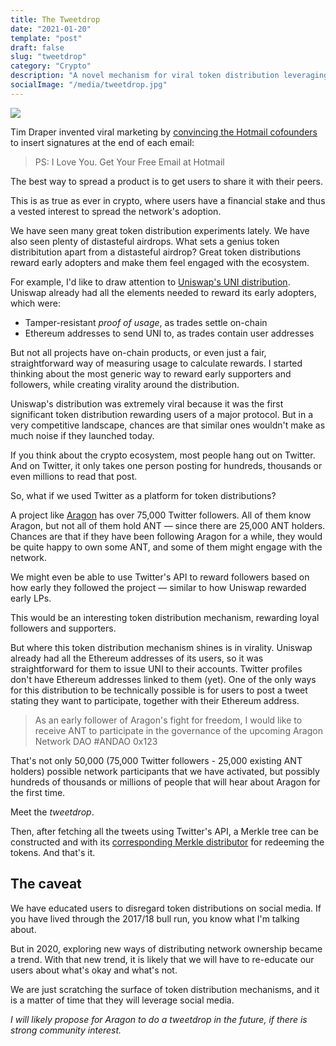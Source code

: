 ```yaml
---
title: The Tweetdrop
date: "2021-01-20"
template: "post"
draft: false
slug: "tweetdrop"
category: "Crypto"
description: "A novel mechanism for viral token distribution leveraging Twitter."
socialImage: "/media/tweetdrop.jpg"
---
```


![](/media/tweetdrop.jpg)

Tim Draper invented viral marketing by [convincing the Hotmail cofounders](https://techcrunch.com/2009/10/18/ps-i-love-you-get-your-free-email-at-hotmail/) to insert signatures at the end of each email:

> PS: I Love You. Get Your Free Email at Hotmail

The best way to spread a product is to get users to share it with their peers.

This is as true as ever in crypto, where users have a financial stake and thus a vested interest to spread the network's adoption.

We have seen many great token distribution experiments lately. We have also seen plenty of distasteful airdrops. What sets a genius token distribitution apart from a distasteful airdrop? Great token distributions reward early adopters and make them feel engaged with the ecosystem.

For example, I'd like to draw attention to [Uniswap's UNI distribution](https://uniswap.org/blog/uni/). Uniswap already had all the elements needed to reward its early adopters, which were:

- Tamper-resistant *proof of usage*, as trades settle on-chain
- Ethereum addresses to send UNI to, as trades contain user addresses

But not all projects have on-chain products, or even just a fair, straightforward way of measuring usage to calculate rewards. I started thinking about the most generic way to reward early supporters and followers, while creating virality around the distribution.

Uniswap's distribution was extremely viral because it was the first significant token distribution rewarding users of a major protocol. But in a very competitive landscape, chances are that similar ones wouldn't make as much noise if they launched today.

If you think about the crypto ecosystem, most people hang out on Twitter. And on Twitter, it only takes one person posting for hundreds, thousands or even millions to read that post.

So, what if we used Twitter as a platform for token distributions?

A project like [Aragon](https://aragon.org) has over 75,000 Twitter followers. All of them know Aragon, but not all of them hold ANT — since there are 25,000 ANT holders. Chances are that if they have been following Aragon for a while, they would be quite happy to own some ANT, and some of them might engage with the network.

We might even be able to use Twitter's API to reward followers based on how early they followed the project — similar to how Uniswap rewarded early LPs.

This would be an interesting token distribution mechanism, rewarding loyal followers and supporters.

But where this token distribution mechanism shines is in virality. Uniswap already had all the Ethereum addresses of its users, so it was straightforward for them to issue UNI to their accounts. Twitter profiles don't have Ethereum addresses linked to them (yet). One of the only ways for this distribution to be technically possible is for users to post a tweet stating they want to participate, together with their Ethereum address.

> As an early follower of Aragon's fight for freedom, I would like to receive ANT to participate in the governance of the upcoming Aragon Network DAO #ANDAO 0x123

That's not only 50,000 (75,000 Twitter followers - 25,000 existing ANT holders) possible network participants that we have activated, but possibly hundreds of thousands or millions of people that will hear about Aragon for the first time.

Meet the *tweetdrop*.

Then, after fetching all the tweets using Twitter's API, a Merkle tree can be constructed and with its [corresponding Merkle distributor](https://github.com/Uniswap/merkle-distributor) for redeeming the tokens. And that's it.

## The caveat

We have educated users to disregard token distributions on social media. If you have lived through the 2017/18 bull run, you know what I'm talking about.

But in 2020, exploring new ways of distributing network ownership became a trend. With that new trend, it is likely that we will have to re-educate our users about what's okay and what's not.

We are just scratching the surface of token distribution mechanisms, and it is a matter of time that they will leverage social media.

*I will likely propose for Aragon to do a tweetdrop in the future, if there is strong community interest.*